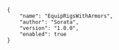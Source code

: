 			{
				"name": "EquipRigsWithArmors",
				"author": "Sorata",
				"version": "1.0.0",
				"enabled": true
			}
